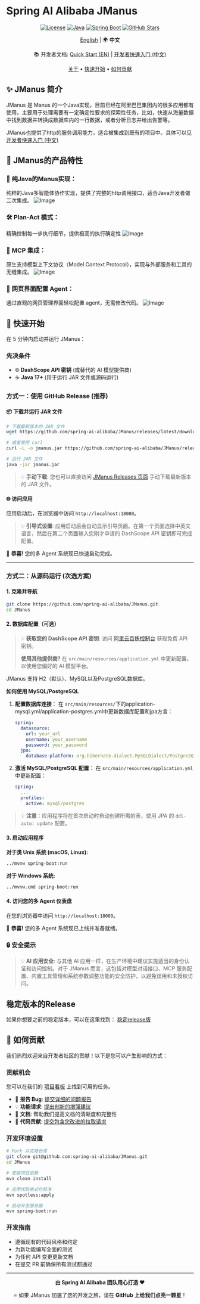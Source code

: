 # Spring AI Alibaba JManus

<div align="center">

[![License](https://img.shields.io/badge/license-Apache%202-blue.svg)](LICENSE)
[![Java](https://img.shields.io/badge/Java-17+-orange.svg)](https://openjdk.java.net/)
[![Spring Boot](https://img.shields.io/badge/Spring%20Boot-3.x-green.svg)](https://spring.io/projects/spring-boot)
[![GitHub Stars](https://img.shields.io/github/stars/alibaba/spring-ai-alibaba.svg)](https://github.com/alibaba/spring-ai-alibaba/stargazers)

[English](./README.md) | 🌍 **中文**

📚 开发者文档: [Quick Start (EN)](./README-dev-en.md) | [开发者快速入门 (中文)](./README-dev.md)


[关于](#-关于) • [快速开始](#-快速开始) • [如何贡献](#-如何贡献)

</div>


## ✨ JManus 简介

JManus 是 Manus 的一个Java实现，目前已经在阿里巴巴集团内的很多应用都有使用，主要用于处理需要有一定确定性要求的探索性任务，比如，快速从海量数据中找到数据并转换成数据库内的一行数据，或者分析日志并给出告警等。

JManus也提供了http的服务调用能力，适合被集成到既有的项目中。具体可以见[开发者快速入门 (中文)](./README-dev.md)


## 🎯 JManus的产品特性

### 🤖 **纯Java的Manus实现**：

纯粹的Java多智能体协作实现，提供了完整的http调用接口，适合Java开发者做二次集成。
![Image](https://github.com/user-attachments/assets/893c7fc1-5e6e-4ec9-8389-182f14d86b18)

### 🛠️ **Plan-Act 模式**：

精确控制每一步执行细节，提供极高的执行确定性
![Image](https://github.com/user-attachments/assets/d9cbf980-9d56-4b58-b165-6840b6c9411b)

### 🔗 **MCP 集成**：

原生支持模型上下文协议（Model Context Protocol），实现与外部服务和工具的无缝集成。
![Image](https://github.com/user-attachments/assets/31d915a9-04dc-45b2-9635-488cc06ba468)

### 📜 **网页界面配置 Agent**：

通过直观的网页管理界面轻松配置 agent，无需修改代码。
![Image](https://github.com/user-attachments/assets/5afdfe2e-0e98-4100-bff1-b7aaf413850b)



## 🚀 快速开始

在 5 分钟内启动并运行 JManus：

### 先决条件

- 🌐 **DashScope API 密钥** (或替代的 AI 模型提供商)
- ☕ **Java 17+** (用于运行 JAR 文件或源码运行)

### 方式一：使用 GitHub Release (推荐)

#### 📦 下载并运行 JAR 文件

```bash
# 下载最新版本的 JAR 文件
wget https://github.com/spring-ai-alibaba/JManus/releases/latest/download/jmanus.jar

# 或者使用 curl
curl -L -o jmanus.jar https://github.com/spring-ai-alibaba/JManus/releases/latest/download/jmanus.jar

# 运行 JAR 文件
java -jar jmanus.jar
```

> 💡 **手动下载**: 您也可以直接访问 [JManus Releases 页面](https://github.com/spring-ai-alibaba/JManus/releases) 手动下载最新版本的 JAR 文件。

#### 🌐 访问应用

应用启动后，在浏览器中访问 `http://localhost:18080`。

> 💡 **引导式设置**: 应用启动后会自动显示引导页面。在第一个页面选择中英文语言，然后在第二个页面输入您刚才申请的 DashScope API 密钥即可完成配置。

🎉 **恭喜!** 您的多 Agent 系统现已快速启动完成。

---

### 方式二：从源码运行 (次选方案)

#### 1. 克隆并导航

```bash
git clone https://github.com/spring-ai-alibaba/JManus.git
cd JManus
```

#### 2. 数据库配置（可选）

> 💡 **获取您的 DashScope API 密钥**: 访问 [阿里云百炼控制台](https://bailian.console.aliyun.com/?tab=model#/api-key) 获取免费 API 密钥。
>
> **使用其他提供商?** 在 `src/main/resources/application.yml` 中更新配置，以使用您偏好的 AI 模型平台。

JManus 支持 H2（默认）、MySQL以及PostgreSQL数据库。

**如何使用 MySQL/PostgreSQL**

1. **配置数据库连接**：
   在 `src/main/resources/`下的application-mysql.yml/application-postgres.yml中更新数据库配置和jpa方言：

   ```yaml
   spring:
     datasource:
       url: your_url
       username: your_username
       password: your_password
     jpa:
       database-platform: org.hibernate.dialect.MySQLDialect/PostgreSQLDialect
   ```

2. **激活 MySQL/PostgreSQL 配置**：
   在 `src/main/resources/application.yml` 中更新配置：

   ```yaml
   spring:
     ...
     profiles:
       active: mysql/postgres  
   ```

> 💡 **注意**：应用程序将在首次启动时自动创建所需的表，使用 JPA 的 `ddl-auto: update` 配置。

#### 3. 启动应用程序

**对于类 Unix 系统 (macOS, Linux):**
```bash
../mvnw spring-boot:run
```

**对于 Windows 系统:**
```bash
../mvnw.cmd spring-boot:run
```

#### 4. 访问您的多 Agent 仪表盘

在您的浏览器中访问 `http://localhost:18080`。

🎉 **恭喜!** 您的多 Agent 系统现已上线并准备就绪。

### 🔒 安全提示

> 💡 **AI 应用安全**: 与其他 AI 应用一样，在生产环境中建议实施适当的身份认证和访问控制。对于 JManus 而言，这包括对模型对话接口、MCP 服务配置、内置工具管理和系统参数调整功能的安全防护，以避免误用和未授权访问。


## 稳定版本的Release

如果你想要之前的稳定版本，可以在这里找到：
[稳定release版](https://github.com/spring-ai-alibaba/JManus/releases)


## 🤝 如何贡献

我们热烈欢迎来自开发者社区的贡献！以下是您可以产生影响的方式：

### 贡献机会

您可以在我们的 [项目看板](https://github.com/orgs/spring-ai-alibaba/projects/1) 上找到可用的任务。

- 🐛 **报告 Bug**: [提交详细的问题报告](https://github.com/spring-ai-alibaba/JManus/issues)
- 💡 **功能请求**: [提出创新的增强建议](https://github.com/spring-ai-alibaba/JManus/issues)
- 📝 **文档**: 帮助我们提高文档的清晰度和完整性
- 🔧 **代码贡献**: [提交包含您改进的拉取请求](https://github.com/spring-ai-alibaba/JManus/pulls)

### 开发环境设置

```bash
# Fork 并克隆仓库
git clone git@github.com:spring-ai-alibaba/JManus.git
cd JManus

# 安装项目依赖
mvn clean install

# 应用代码格式化标准
mvn spotless:apply

# 启动开发服务器
mvn spring-boot:run
```

### 开发指南

- 遵循现有的代码风格和约定
- 为新功能编写全面的测试
- 为任何 API 变更更新文档
- 在提交 PR 前确保所有测试都通过

---

<div align="center">

**由 Spring AI Alibaba 团队用心打造 ❤️**

⭐ 如果 JManus 加速了您的开发之旅，请在 **GitHub 上给我们点亮一颗星**！

</div>
